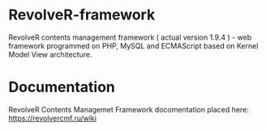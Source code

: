 # RevolveR-framework

RevolveR contents management framework ( actual version 1.9.4 ) - web framework programmed on PHP, MySQL and ECMAScript based on Kernel Model View architecture.

# Documentation

RevolveR Contents Managemet Framework docomentation placed here: https://revolvercmf.ru/wiki
